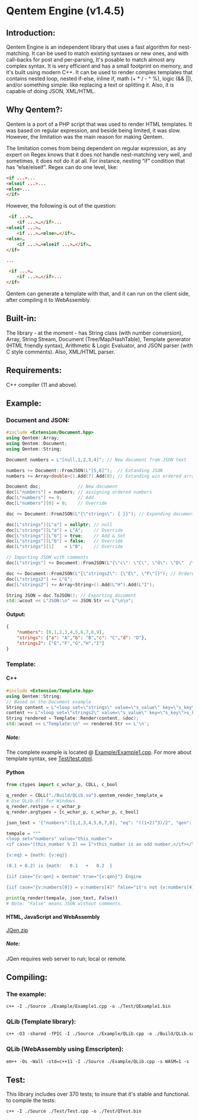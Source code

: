 # Qentem Engine (v1.4.5)

## Introduction:
Qentem Engine is an independent library that uses a fast algorithm for nest-matching. It can be used to match existing syntaxes or new ones, and with call-backs for post and per-parsing, It's posable to match almost any complex syntax. It is very efficient and has a small footprint on memory, and it's built using modern C++. It can be used to render complex templates that contains nested loop, nested if-else, inline if, math (+ * / - ^ %), logic (&& ||), and/or something simple: like replacing a text or splitting it. Also, it is capable of doing JSON, XML/HTML.

## Why Qentem?:
Qentem is a port of a PHP script that was used to render HTML templates. It was based on regular expression, and beside being limited, it was slow. However, the limitation was the main reason for making Qentem.

The limitation comes from being dependent on regular expression, as any expert on Regex knows that it does not handle nest-matching very well, and sometimes, it does not do it at all. For instance, nesting “if” condition that has “else/elseif”. Regex can do one level, like:

```html
<if ...>...
<elseif ...>...
<else>...
</if>
```

However, the following is out of the question:

```html
 <if ...>…
    <if ...>…</if>...
<elseif ...>…
    <if ...>…<else>…</if>…
<else>…
    <if ...>…<elseif ...>…</if>…
</if>

...

 <if ...>…
    <if ...>…</if>...
</if>
```

Qentem can generate a template with that, and it can run on the client side, after compiling it to WebAssembly.

## Built-in:
The library - at the moment - has String class (with number conversion), Array, String Stream, Document (Tree/Map/HashTable), Template generator (HTML friendly syntax), Arithmetic & Logic Evaluator, and JSON parser (with C style comments). Also, XML/HTML parser.

## Requirements:
C++ compiler (11 and above).

## Example:
### Document and JSON:
```cpp
#include <Extension/Document.hpp>
using Qentem::Array;
using Qentem::Document;
using Qentem::String;

Document numbers = L"[null,1,2,3,4]"; // New document from JSON text

numbers += Document::FromJSON(L"[5,6]");  // Extanding JSON
numbers += Array<double>().Add(7).Add(8); // Extanding win ordered array

Document doc;              // New document
doc[L"numbers"] = numbers; // assigning ordered numbers
doc[L"numbers"] += 9;      // Add
doc[L"numbers"][0] = 0;    // Override

doc += Document::FromJSON(L"{\"strings\": { }}"); // Expanding document with unordered array

doc[L"strings"][L"a"] = nullptr; // null
doc[L"strings"][L"a"] = L"A";    // Override
doc[L"strings"][L"b"] = true;    // Add & Set
doc[L"strings"][L"b"] = false;   // Override
doc[L"strings"][1]    = L"B";    // Override

// Importing JSON with comments
doc[L"strings"] += Document::FromJSON(L"{\"c\": \"C\", \"d\": \"D\"  /* \"e\": \"E\" */}", true);

doc += Document::FromJSON(L"{\"strings2\": [\"E\", \"F\"]}"); // Ordered strings
doc[L"strings2"] += L"G";
doc[L"strings2"] += Array<String>().Add(L"H").Add(L"I");

String JSON = doc.ToJSON(); // Exporting document
std::wcout << L"JSON:\n" << JSON.Str << L"\n\n";
```
#### Output:
```json
{
    "numbers": [0,1,2,3,4,5,6,7,8,9],
    "strings": {"a": "A","b": "B","c": "C","d": "D"},
    "strings2": ["E","F","G","H","I"]
}
```

### Template:

#### C++
```cpp
#include <Extension/Template.hpp>
using Qentem::String;
// Based on the Document example
String content = L"<loop set=\"strings\" value=\"s_value\" key=\"s_key\">s_key: s_value\n</loop>--\n";
content += L"<loop set=\"strings2\" value=\"s_value\" key=\"s_key\">s_key: s_value\n</loop>";
String rendered = Template::Render(content, &doc);
std::wcout << L"Template:\n" << rendered.Str << L'\n';
```

##### Note:
The complete example is located @ [Example/Example1.cpp](https://github.com/HaniAmmar/Qentem-Engine/blob/master/Example/Example1.cpp). For more about template syntax, see [Test/test.qtml](https://github.com/HaniAmmar/Qentem-Engine/blob/master/Test/test.qtml).

#### Python
```python
from ctypes import c_wchar_p, CDLL, c_bool

q_render = CDLL("./Build/QLib.so").qentem_render_template_w
# Use QLib.dll for Windows.
q_render.restype = c_wchar_p
q_render.argtypes = [c_wchar_p, c_wchar_p, c_bool]

json_text = '{"numbers":[1,2,3,4,5,6,7,8], "eq": "((1+2)^3)/2", "qen": "Qentem"}'

tempale = """
<loop set="numbers" value="this_number">
<if case="(this_number % 2) == 1">this_number is an odd number.</if></loop>

{v:eq} = {math: {v:eq}}

(0.1 + 0.2) is {math:   0.1   +   0.2  }

{iif case="{v:qen} = Qentem" true="{v:qen}"} Engine

{iif case="{v:numbers[0]} = v:numbers[4]" false="it's not {v:numbers[4]}!"}"""

print(q_render(tempale, json_text, False))
# Note: "False" means JSON without comments.
```

#### HTML, JavaScript and WebAssembly
[JQen.zip](https://github.com/HaniAmmar/Qentem-Engine/releases/download/v1.4.3/JQen.zip)

##### Note:
JQen requires web server to run; local or remote.

## Compiling:

### The example:
```txt
c++ -I ./Source ./Example/Example1.cpp -o ./Test/QExample1.bin
```

### QLib (Template library):
```txt
c++ -O3 -shared -fPIC -I ./Source ./Example/QLib.cpp -o ./Build/QLib.so
```

### QLib (WebAssembly using Emscripten):
```txt
em++ -Os -Wall -std=c++11 -I ./Source ./Example/QLib.cpp -s WASM=1 -s 'EXTRA_EXPORTED_RUNTIME_METHODS=['ccall', 'cwrap']' -o ./Example/JQen/JQen.js
```

## Test:
This library includes over 370 tests; to insure that it's stable and functional. to compile the tests:
```txt
c++ -I ./Source ./Test/Test.cpp -o ./Test/QTest.bin
```
